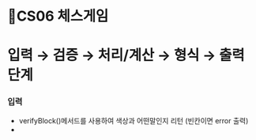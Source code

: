 🎯CS06 체스게임
=
# 입력 → 검증 → 처리/계산 → 형식 → 출력 단계

### 입력
- verifyBlock()메서드를 사용하여 색상과 어떤말인지 리턴 (빈칸이면 error 출력)
- 
